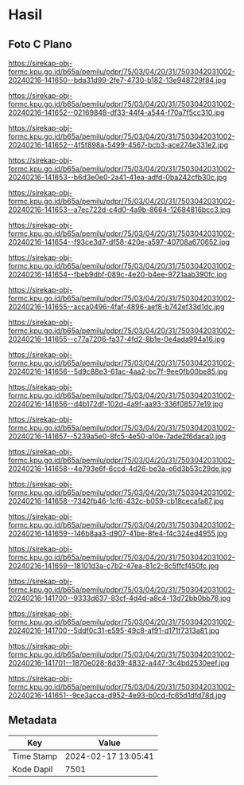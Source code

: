 # Hasil

## Foto C Plano

https://sirekap-obj-formc.kpu.go.id/b65a/pemilu/pdpr/75/03/04/20/31/7503042031002-20240216-141650--bda31d99-2fe7-4730-b182-13e948729f84.jpg

https://sirekap-obj-formc.kpu.go.id/b65a/pemilu/pdpr/75/03/04/20/31/7503042031002-20240216-141652--02169848-df33-44f4-a544-f70a7f5cc310.jpg

https://sirekap-obj-formc.kpu.go.id/b65a/pemilu/pdpr/75/03/04/20/31/7503042031002-20240216-141652--4f5f898a-5499-4567-bcb3-ace274e331e2.jpg

https://sirekap-obj-formc.kpu.go.id/b65a/pemilu/pdpr/75/03/04/20/31/7503042031002-20240216-141653--b6d3e0e0-2a41-41ea-adfd-0ba242cfb30c.jpg

https://sirekap-obj-formc.kpu.go.id/b65a/pemilu/pdpr/75/03/04/20/31/7503042031002-20240216-141653--a7ec722d-c4d0-4a9b-8664-12684816bcc3.jpg

https://sirekap-obj-formc.kpu.go.id/b65a/pemilu/pdpr/75/03/04/20/31/7503042031002-20240216-141654--f93ce3d7-df58-420e-a597-40708a670652.jpg

https://sirekap-obj-formc.kpu.go.id/b65a/pemilu/pdpr/75/03/04/20/31/7503042031002-20240216-141654--fbeb9dbf-089c-4e20-b4ee-9721aab390fc.jpg

https://sirekap-obj-formc.kpu.go.id/b65a/pemilu/pdpr/75/03/04/20/31/7503042031002-20240216-141655--acca0496-4faf-4896-aef8-b742ef33d1dc.jpg

https://sirekap-obj-formc.kpu.go.id/b65a/pemilu/pdpr/75/03/04/20/31/7503042031002-20240216-141655--c77a7206-fa37-4fd2-8b1e-0e4ada994a16.jpg

https://sirekap-obj-formc.kpu.go.id/b65a/pemilu/pdpr/75/03/04/20/31/7503042031002-20240216-141656--5d9c88e3-61ac-4aa2-bc7f-9ee0fb00be85.jpg

https://sirekap-obj-formc.kpu.go.id/b65a/pemilu/pdpr/75/03/04/20/31/7503042031002-20240216-141656--d4b172df-102d-4a9f-aa93-336f08577e19.jpg

https://sirekap-obj-formc.kpu.go.id/b65a/pemilu/pdpr/75/03/04/20/31/7503042031002-20240216-141657--5239a5e0-8fc5-4e50-a10e-7ade2f6daca0.jpg

https://sirekap-obj-formc.kpu.go.id/b65a/pemilu/pdpr/75/03/04/20/31/7503042031002-20240216-141658--4e793e6f-6ccd-4d26-be3a-e6d3b53c29de.jpg

https://sirekap-obj-formc.kpu.go.id/b65a/pemilu/pdpr/75/03/04/20/31/7503042031002-20240216-141658--7342fb46-1cf6-432c-b059-cb18cecafa87.jpg

https://sirekap-obj-formc.kpu.go.id/b65a/pemilu/pdpr/75/03/04/20/31/7503042031002-20240216-141659--146b8aa3-d907-41be-8fe4-f4c324ed4955.jpg

https://sirekap-obj-formc.kpu.go.id/b65a/pemilu/pdpr/75/03/04/20/31/7503042031002-20240216-141659--18101d3a-c7b2-47ea-81c2-8c5ffcf450fc.jpg

https://sirekap-obj-formc.kpu.go.id/b65a/pemilu/pdpr/75/03/04/20/31/7503042031002-20240216-141700--9333d637-83cf-4d4d-a8c4-13d72bb0bb76.jpg

https://sirekap-obj-formc.kpu.go.id/b65a/pemilu/pdpr/75/03/04/20/31/7503042031002-20240216-141700--5ddf0c31-e595-49c8-af91-d171f7313a81.jpg

https://sirekap-obj-formc.kpu.go.id/b65a/pemilu/pdpr/75/03/04/20/31/7503042031002-20240216-141701--1870e028-8d39-4832-a447-3c4bd2530eef.jpg

https://sirekap-obj-formc.kpu.go.id/b65a/pemilu/pdpr/75/03/04/20/31/7503042031002-20240216-141651--9ce3acca-d952-4e93-b0cd-fc65d1dfd78d.jpg


## Metadata

| Key        | Value               |
| ---------- | ------------------- |
| Time Stamp | 2024-02-17 13:05:41 |
| Kode Dapil | 7501                |




